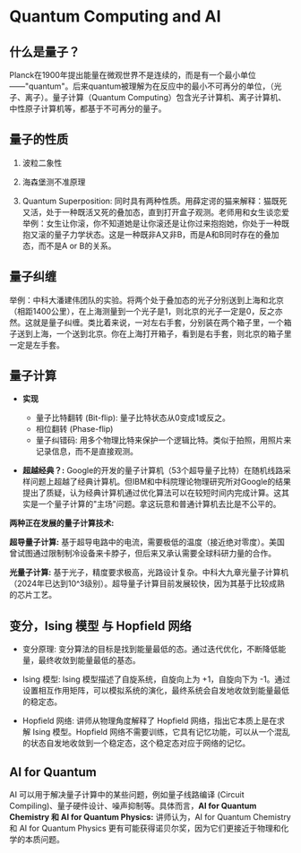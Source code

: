 # Quantum Computing and AI

## 什么是量子？
Planck在1900年提出能量在微观世界不是连续的，而是有一个最小单位——"quantum"。后来quantum被理解为在反应中的最小不可再分的单位，（光子、离子）。量子计算（Quantum Computing）包含光子计算机、离子计算机、中性原子计算机等，都基于不可再分的量子。

## 量子的性质

1. 波粒二象性

2. 海森堡测不准原理

3. Quantum Superposition: 同时具有两种性质。用薛定谔的猫来解释：猫既死又活，处于一种既活又死的叠加态，直到打开盒子观测。老师用和女生谈恋爱举例：女生让你滚，你不知道她是让你滚还是让你过来抱抱她，你处于一种既抱又滚的量子力学状态。这是一种既非A又非B，而是A和B同时存在的叠加态，而不是A or B的关系。

## 量子纠缠

举例：中科大潘建伟团队的实验。将两个处于叠加态的光子分别送到上海和北京（相距1400公里），在上海测量到一个光子是1，则北京的光子一定是0，反之亦然。这就是量子纠缠。类比着来说，一对左右手套，分别装在两个箱子里，一个箱子送到上海，一个送到北京。你在上海打开箱子，看到是右手套，则北京的箱子里一定是左手套。

## 量子计算

* **实现**
    * 量子比特翻转 (Bit-flip): 量子比特状态从0变成1或反之。
    * 相位翻转 (Phase-flip)
    * 量子纠错码: 用多个物理比特来保护一个逻辑比特。类似于拍照，用照片来记录信息，而不是直接观测。

* **超越经典？:** Google的开发的量子计算机（53个超导量子比特）在随机线路采样问题上超越了经典计算机。但IBM和中科院理论物理研究所对Google的结果提出了质疑，认为经典计算机通过优化算法可以在较短时间内完成计算。这其实是一个量子计算的"主场"问题。拿这玩意和普通计算机去比是不公平的。

**两种正在发展的量子计算技术:**

  **超导量子计算:** 基于超导电路中的电流，需要极低的温度（接近绝对零度）。美国曾试图通过限制制冷设备来卡脖子，但后来又承认需要全球科研力量的合作。

  **光量子计算:** 基于光子，精度要求极高，光路设计复杂。中科大九章光量子计算机（2024年已达到10^3级别）。超导量子计算目前发展较快，因为其基于比较成熟的芯片工艺。

## 变分，Ising 模型 与 Hopfield 网络

* 变分原理: 变分算法的目标是找到能量最低的态。通过迭代优化，不断降低能量，最终收敛到能量最低的基态。

* Ising 模型: Ising 模型描述了自旋系统，自旋向上为 +1，自旋向下为 -1。通过设置相互作用矩阵，可以模拟系统的演化，最终系统会自发地收敛到能量最低的稳定态。

* Hopfield 网络: 讲师从物理角度解释了 Hopfield 网络，指出它本质上是在求解 Ising 模型。Hopfield 网络不需要训练，它具有记忆功能，可以从一个混乱的状态自发地收敛到一个稳定态，这个稳定态对应于网络的记忆。

## AI for Quantum

AI 可以用于解决量子计算中的某些问题，例如量子线路编译 (Circuit Compiling)、量子硬件设计、噪声抑制等。具体而言，**AI for Quantum Chemistry 和 AI for Quantum Physics:** 讲师认为，AI for Quantum Chemistry 和 AI for Quantum Physics 更有可能获得诺贝尔奖，因为它们更接近于物理和化学的本质问题。
